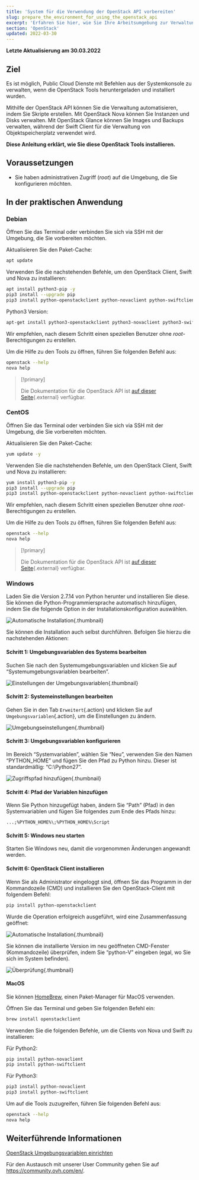 ```yaml
---
title: 'System für die Verwendung der OpenStack API vorbereiten'
slug: prepare_the_environment_for_using_the_openstack_api
excerpt: 'Erfahren Sie hier, wie Sie Ihre Arbeitsumgebung zur Verwaltung von Instanzen über die OpenStack API nutzen'
section: 'OpenStack'
updated: 2022-03-30
---
```


**Letzte Aktualisierung am 30.03.2022**

## Ziel

Es ist möglich, Public Cloud Dienste mit Befehlen aus der Systemkonsole zu verwalten, wenn die OpenStack Tools heruntergeladen und installiert wurden.

Mithilfe der OpenStack API können Sie die Verwaltung automatisieren, indem Sie Skripte erstellen. Mit OpenStack Nova können Sie Instanzen und Disks verwalten. Mit OpenStack Glance können Sie Images und Backups verwalten, während der Swift Client für die Verwaltung von Objektspeicherplatz verwendet wird.

**Diese Anleitung erklärt, wie Sie diese OpenStack Tools installieren.**

## Voraussetzungen

- Sie haben administrativen Zugriff (*root*) auf die Umgebung, die Sie konfigurieren möchten.

## In der praktischen Anwendung

### Debian

Öffnen Sie das Terminal oder verbinden Sie sich via SSH mit der Umgebung, die Sie vorbereiten möchten.

Aktualisieren Sie den Paket-Cache:

```sh
apt update
```

Verwenden Sie die nachstehenden Befehle, um den OpenStack Client, Swift und Nova zu installieren:

```sh
apt install python3-pip -y
pip3 install --upgrade pip
pip3 install python-openstackclient python-novaclient python-swiftclient
```

Python3 Version:

```sh
apt-get install python3-openstackclient python3-novaclient python3-swiftclient -y
```

Wir empfehlen, nach diesem Schritt einen speziellen Benutzer ohne *root*-Berechtigungen zu erstellen.

Um die Hilfe zu den Tools zu öffnen, führen Sie folgenden Befehl aus:

```sh
openstack --help
nova help
```

> [!primary]
> 
> Die Dokumentation für die OpenStack API ist [auf dieser Seite](https://docs.openstack.org/python-openstackclient/latest/){.external} verfügbar.
> 

### CentOS

Öffnen Sie das Terminal oder verbinden Sie sich via SSH mit der Umgebung, die Sie vorbereiten möchten.

Aktualisieren Sie den Paket-Cache:

```sh
yum update -y
```

Verwenden Sie die nachstehenden Befehle, um den OpenStack Client, Swift und Nova zu installieren:

```sh
yum install python3-pip -y
pip3 install --upgrade pip
pip3 install python-openstackclient python-novaclient python-swiftclient
```

Wir empfehlen, nach diesem Schritt einen speziellen Benutzer ohne *root*-Berechtigungen zu erstellen.

Um die Hilfe zu den Tools zu öffnen, führen Sie folgenden Befehl aus:

```sh
openstack --help
nova help
```

> [!primary]
> 
> Die Dokumentation für die OpenStack API ist [auf dieser Seite](https://docs.openstack.org/python-openstackclient/latest/){.external} verfügbar.
> 

### Windows

Laden Sie die Version 2.7.14 von Python herunter und installieren Sie diese. Sie können die Python-Programmiersprache automatisch hinzufügen, indem Sie die folgende Option in der Installationskonfiguration auswählen.

![Automatische Installation](images/1_preparation_openstack_environment_windows.png){.thumbnail}

Sie können die Installation auch selbst durchführen. Befolgen Sie hierzu die nachstehenden Aktionen:

#### Schritt 1: Umgebungsvariablen des Systems bearbeiten

Suchen Sie nach den Systemumgebungsvariablen und klicken Sie auf “Systemumgebungsvariablen bearbeiten”.

![Einstellungen der Umgebungsvariablen](images/2_preparation_openstack_environment_windows.png){.thumbnail}

#### Schritt 2: Systemeinstellungen bearbeiten

Gehen Sie in den Tab `Erweitert`{.action} und klicken Sie auf `Umgebungsvariablen`{.action}, um die Einstellungen zu ändern.

![Umgebungseinstellungen](images/3_preparation_openstack_environment_windows.png){.thumbnail}

#### Schritt 3: Umgebungsvariablen konfigurieren 

Im Bereich “Systemvariablen”, wählen Sie “Neu”, verwenden Sie den Namen “PYTHON_HOME” und fügen Sie den Pfad zu Python hinzu. Dieser ist standardmäßig: “C:\\Python27”.

![Zugriffspfad hinzufügen](images/4_edit_system_variables.png){.thumbnail}

#### Schritt 4: Pfad der Variablen hinzufügen

Wenn Sie Python hinzugefügt haben, ändern Sie “Path” (Pfad) in den Systemvariablen und fügen Sie folgendes zum Ende des Pfads hinzu:

`...;%PYTHON_HOME%\;%PYTHON_HOME%\Script`

#### Schritt 5: Windows neu starten

Starten Sie Windows neu, damit die vorgenommen Änderungen angewandt werden.

#### Schritt 6: OpenStack Client installieren

Wenn Sie als Administrator eingeloggt sind, öffnen Sie das Programm in der Kommandozeile (CMD) und installieren Sie den OpenStack-Client mit folgendem Befehl:

```sh
pip install python-openstackclient
```

Wurde die Operation erfolgreich ausgeführt, wird eine Zusammenfassung geöffnet:

![Automatische Installation](images/5_preparation_openstack_environment_windows.png){.thumbnail}

Sie können die installierte Version im neu geöffneten CMD-Fenster (Kommandozeile) überprüfen, indem Sie “python-V” eingeben (egal, wo Sie sich im System befinden).

![Überprüfung](images/6_preparation_openstack_environment_windows.png){.thumbnail}

#### MacOS

Sie können [HomeBrew](https://brew.sh), einen Paket-Manager für MacOS verwenden.

Öffnen Sie das Terminal und geben Sie folgenden Befehl ein:

```bash
brew install openstackclient
```

Verwenden Sie die folgenden Befehle, um die Clients von Nova und Swift zu installieren:

Für Python2:

```sh
pip install python-novaclient
pip install python-swiftclient
```

Für Python3:

```sh
pip3 install python-novaclient
pip3 install python-swiftclient
```

Um auf die Tools zuzugreifen, führen Sie folgenden Befehl aus:

```sh
openstack --help
nova help
```

## Weiterführende Informationen

[OpenStack Umgebungsvariablen einrichten](https://docs.ovh.com/de/public-cloud/set-openstack-environment-variables/)

Für den Austausch mit unserer User Community gehen Sie auf <https://community.ovh.com/en/>.
